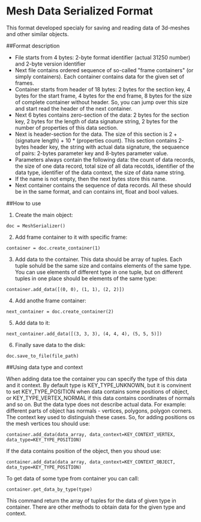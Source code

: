 # Mesh Data Serialized Format

This format developed specialy for saving and reading data of 3d-meshes and other similar objects.

##Format description

* File starts from 4 bytes: 2-byte format identifier (actual 31250 number) and 2-byte version identifier
* Next file contains ordered sequence of so-called "frame containers" (or simply containers). Each container contains data for the given set of frames. 
 * Container starts from header of 18 bytes: 2 bytes for the section key, 4 bytes for the start frame, 4 bytes for the end frame, 8 bytes for the size of complete container without header. So, you can jump over this size and start read the header of the next container.
 * Next 6 bytes contains zero-section of the data: 2 bytes for the section key, 2 bytes for the length of data signature string, 2 bytes for the number of properties of this data section.
 * Next is header-section for the data. The size of this section is 2 + (signature length) + 10 * (properties count). This section contains 2-bytes header key, the string with actual data signature, the sequaence of pairs: 2-bytes parameter key and 8-bytes parameter value.
 * Parameters always contain the following data: the count of data records, the size of one data record, total size of all data recotds, identifier of the data type, identifier of the data context, the size of data name string.
 * If the name is not empty, then the next bytes store this name.
 * Next container contains the sequence of data records. All these should be in the same format, and can contains int, float and bool values.

##How to use

1. Create the main object: 
```
doc = MeshSerializer()
```
2. Add frame container to it with specific frame:
```
container = doc.create_container(1)
```
3. Add data to the container. This data should be array of tuples. Each tuple sohuld be the same size and contains elements of the same type. You can use elements of different type in one tuple, but on different tuples in one place should be elements of the same type:
```
container.add_data([(0, 0), (1, 1), (2, 2)])
```
4. Add anothe frame container:
```
next_container = doc.create_container(2)
```
5. Add data to it:
```
next_container.add_data([(3, 3, 3), (4, 4, 4), (5, 5, 5)])
```
6. Finally save data to the disk:
```
doc.save_to_file(file_path)
```

##Using data type and context

When adding data toe the container you can specify the type of this data and it context. By default type is KEY_TYPE_UNKNOWN, but it is convinent to set KEY_TYPE_POSITION when data contains some positions of object, or KEY_TYPE_VERTEX_NORMAL if this data contains coordinates of normals and so on. But the data type does not describe actual data. For example: different parts of object has normals - vertices, polygons, polygon corners. The context key used to distinguish these cases. So, for adding positions os the mesh vertices tou should use:
```
container.add_data(data_array, data_context=KEY_CONTEXT_VERTEX, data_type=KEY_TYPE_POSITION)
```
If the data contains position of the object, then you shoud use:
```
container.add_data(data_array, data_context=KEY_CONTEXT_OBJECT, data_type=KEY_TYPE_POSITION)
```

To get data of some type from container you can call:
```
container.get_data_by_type(type)
```
This command return the array of tuples for the data of given type in container. There are other methods to obtain data for the given type and context.